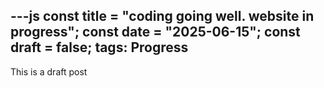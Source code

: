 ---js
const title = "coding going well. website in progress";
const date = "2025-06-15";
const draft = false;
tags: Progress
---
This is a draft post
